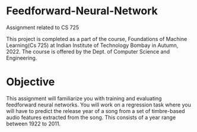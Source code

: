 # Feedforward-Neural-Network
Assignment related to CS 725

This project is completed as a part of the course, Foundations of Machine Learning(Cs 725) at Indian Institute of Technology Bombay in Autumn, 2022. The course is offered by the Dept. of Computer Science and Engineering.

# Objective

This assignment will familiarize you with training and evaluating feedforward neural networks. You will work on a regression task where you will have to predict the release year of a song from a set of timbre-based audio features extracted from the song. This consists of a year range between 1922 to 2011.
